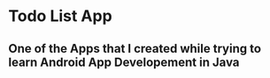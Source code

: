 # Todo List App
## One of the Apps that I created while trying to learn Android App Developement in Java

